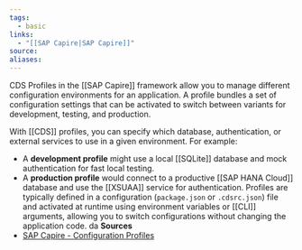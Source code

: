 ```yaml
---
tags:
  - basic
links:
  - "[[SAP Capire|SAP Capire]]"
source:
aliases:
---
```

CDS Profiles in the [[SAP Capire]] framework allow you to manage different configuration environments for an application. A profile bundles a set of configuration settings that can be activated to switch between variants for development, testing, and production.

With [[CDS]] profiles, you can specify which database, authentication, or external services to use in a given environment. For example:
- A **development profile** might use a local [[SQLite]] database and mock authentication for fast local testing.
- A **production profile** would connect to a productive [[SAP HANA Cloud]] database and use the [[XSUAA]] service for authentication.
Profiles are typically defined in a configuration (`package.json` or `.cdsrc.json`) file and activated at runtime using environment variables or [[CLI]] arguments, allowing you to switch configurations without changing the application code.
da
**Sources**
- [SAP Capire - Configuration Profiles](https://cap.cloud.sap/docs/node.js/cds-env#profiles)